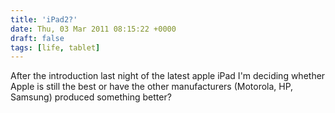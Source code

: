 ```yaml
---
title: 'iPad2?'
date: Thu, 03 Mar 2011 08:15:22 +0000
draft: false
tags: [life, tablet]
---
```


After the introduction last night of the latest apple iPad I'm deciding whether Apple is still the best or have the other manufacturers (Motorola, HP, Samsung) produced something better?
